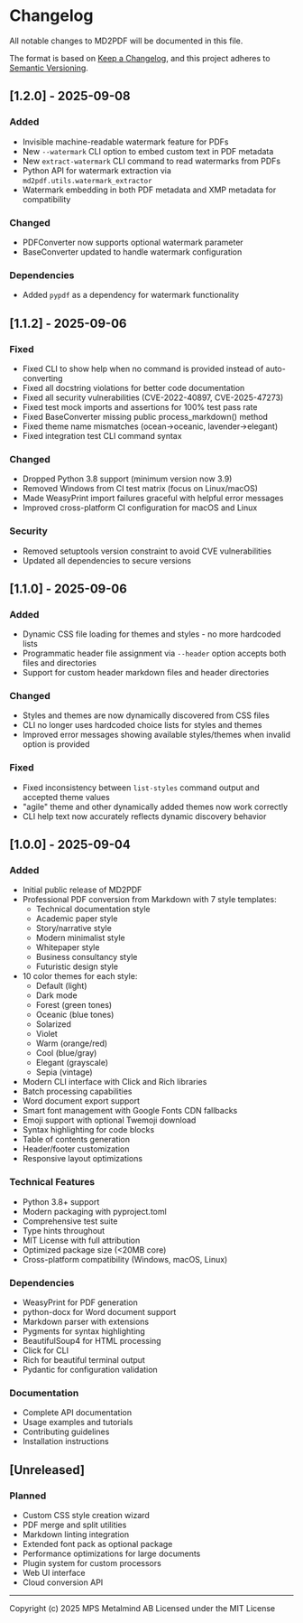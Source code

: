 # Changelog

All notable changes to MD2PDF will be documented in this file.

The format is based on [Keep a Changelog](https://keepachangelog.com/en/1.0.0/),
and this project adheres to [Semantic Versioning](https://semver.org/spec/v2.0.0.html).

## [1.2.0] - 2025-09-08

### Added
- Invisible machine-readable watermark feature for PDFs
- New `--watermark` CLI option to embed custom text in PDF metadata
- New `extract-watermark` CLI command to read watermarks from PDFs
- Python API for watermark extraction via `md2pdf.utils.watermark_extractor`
- Watermark embedding in both PDF metadata and XMP metadata for compatibility

### Changed
- PDFConverter now supports optional watermark parameter
- BaseConverter updated to handle watermark configuration

### Dependencies
- Added `pypdf` as a dependency for watermark functionality

## [1.1.2] - 2025-09-06

### Fixed
- Fixed CLI to show help when no command is provided instead of auto-converting
- Fixed all docstring violations for better code documentation
- Fixed all security vulnerabilities (CVE-2022-40897, CVE-2025-47273)
- Fixed test mock imports and assertions for 100% test pass rate
- Fixed BaseConverter missing public process_markdown() method
- Fixed theme name mismatches (ocean→oceanic, lavender→elegant)
- Fixed integration test CLI command syntax

### Changed
- Dropped Python 3.8 support (minimum version now 3.9)
- Removed Windows from CI test matrix (focus on Linux/macOS)
- Made WeasyPrint import failures graceful with helpful error messages
- Improved cross-platform CI configuration for macOS and Linux

### Security
- Removed setuptools version constraint to avoid CVE vulnerabilities
- Updated all dependencies to secure versions

## [1.1.0] - 2025-09-06

### Added
- Dynamic CSS file loading for themes and styles - no more hardcoded lists
- Programmatic header file assignment via `--header` option accepts both files and directories
- Support for custom header markdown files and header directories

### Changed
- Styles and themes are now dynamically discovered from CSS files
- CLI no longer uses hardcoded choice lists for styles and themes
- Improved error messages showing available styles/themes when invalid option is provided

### Fixed
- Fixed inconsistency between `list-styles` command output and accepted theme values
- "agile" theme and other dynamically added themes now work correctly
- CLI help text now accurately reflects dynamic discovery behavior

## [1.0.0] - 2025-09-04

### Added
- Initial public release of MD2PDF
- Professional PDF conversion from Markdown with 7 style templates:
  - Technical documentation style
  - Academic paper style
  - Story/narrative style
  - Modern minimalist style
  - Whitepaper style
  - Business consultancy style
  - Futuristic design style
- 10 color themes for each style:
  - Default (light)
  - Dark mode
  - Forest (green tones)
  - Oceanic (blue tones)
  - Solarized
  - Violet
  - Warm (orange/red)
  - Cool (blue/gray)
  - Elegant (grayscale)
  - Sepia (vintage)
- Modern CLI interface with Click and Rich libraries
- Batch processing capabilities
- Word document export support
- Smart font management with Google Fonts CDN fallbacks
- Emoji support with optional Twemoji download
- Syntax highlighting for code blocks
- Table of contents generation
- Header/footer customization
- Responsive layout optimizations

### Technical Features
- Python 3.8+ support
- Modern packaging with pyproject.toml
- Comprehensive test suite
- Type hints throughout
- MIT License with full attribution
- Optimized package size (<20MB core)
- Cross-platform compatibility (Windows, macOS, Linux)

### Dependencies
- WeasyPrint for PDF generation
- python-docx for Word document support
- Markdown parser with extensions
- Pygments for syntax highlighting
- BeautifulSoup4 for HTML processing
- Click for CLI
- Rich for beautiful terminal output
- Pydantic for configuration validation

### Documentation
- Complete API documentation
- Usage examples and tutorials
- Contributing guidelines
- Installation instructions

## [Unreleased]

### Planned
- Custom CSS style creation wizard
- PDF merge and split utilities
- Markdown linting integration
- Extended font pack as optional package
- Performance optimizations for large documents
- Plugin system for custom processors
- Web UI interface
- Cloud conversion API

---

Copyright (c) 2025 MPS Metalmind AB
Licensed under the MIT License
